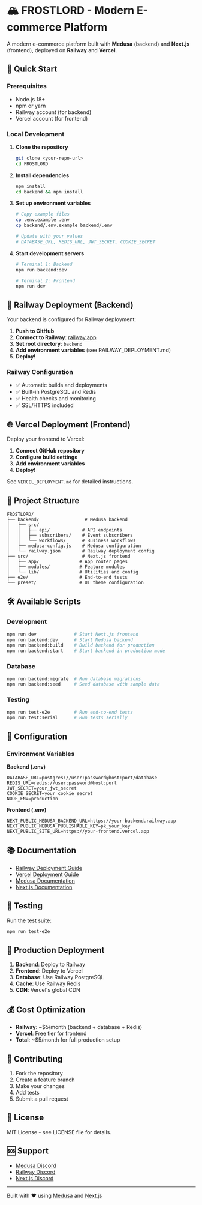 # 🏔️ FROSTLORD - Modern E-commerce Platform

A modern e-commerce platform built with **Medusa** (backend) and **Next.js** (frontend), deployed on **Railway** and **Vercel**.

## 🚀 Quick Start

### Prerequisites
- Node.js 18+ 
- npm or yarn
- Railway account (for backend)
- Vercel account (for frontend)

### Local Development

1. **Clone the repository**
   ```bash
   git clone <your-repo-url>
   cd FROSTLORD
   ```

2. **Install dependencies**
   ```bash
   npm install
   cd backend && npm install
   ```

3. **Set up environment variables**
   ```bash
   # Copy example files
   cp .env.example .env
   cp backend/.env.example backend/.env
   
   # Update with your values
   # DATABASE_URL, REDIS_URL, JWT_SECRET, COOKIE_SECRET
   ```

4. **Start development servers**
   ```bash
   # Terminal 1: Backend
   npm run backend:dev
   
   # Terminal 2: Frontend
   npm run dev
   ```

## 🚂 Railway Deployment (Backend)

Your backend is configured for Railway deployment:

1. **Push to GitHub**
2. **Connect to Railway**: [railway.app](https://railway.app)
3. **Set root directory**: `backend`
4. **Add environment variables** (see RAILWAY_DEPLOYMENT.md)
5. **Deploy!**

### Railway Configuration
- ✅ Automatic builds and deployments
- ✅ Built-in PostgreSQL and Redis
- ✅ Health checks and monitoring
- ✅ SSL/HTTPS included

## 🌐 Vercel Deployment (Frontend)

Deploy your frontend to Vercel:

1. **Connect GitHub repository**
2. **Configure build settings**
3. **Add environment variables**
4. **Deploy!**

See `VERCEL_DEPLOYMENT.md` for detailed instructions.

## 📁 Project Structure

```
FROSTLORD/
├── backend/                 # Medusa backend
│   ├── src/
│   │   ├── api/            # API endpoints
│   │   ├── subscribers/    # Event subscribers
│   │   └── workflows/      # Business workflows
│   ├── medusa-config.js    # Medusa configuration
│   └── railway.json        # Railway deployment config
├── src/                    # Next.js frontend
│   ├── app/               # App router pages
│   ├── modules/           # Feature modules
│   └── lib/               # Utilities and config
├── e2e/                   # End-to-end tests
└── preset/                # UI theme configuration
```

## 🛠️ Available Scripts

### Development
```bash
npm run dev              # Start Next.js frontend
npm run backend:dev      # Start Medusa backend
npm run backend:build    # Build backend for production
npm run backend:start    # Start backend in production mode
```

### Database
```bash
npm run backend:migrate  # Run database migrations
npm run backend:seed     # Seed database with sample data
```

### Testing
```bash
npm run test-e2e         # Run end-to-end tests
npm run test:serial      # Run tests serially
```

## 🔧 Configuration

### Environment Variables

**Backend (.env)**
```env
DATABASE_URL=postgres://user:password@host:port/database
REDIS_URL=redis://user:password@host:port
JWT_SECRET=your_jwt_secret
COOKIE_SECRET=your_cookie_secret
NODE_ENV=production
```

**Frontend (.env)**
```env
NEXT_PUBLIC_MEDUSA_BACKEND_URL=https://your-backend.railway.app
NEXT_PUBLIC_MEDUSA_PUBLISHABLE_KEY=pk_your_key
NEXT_PUBLIC_SITE_URL=https://your-frontend.vercel.app
```

## 📚 Documentation

- [Railway Deployment Guide](RAILWAY_DEPLOYMENT.md)
- [Vercel Deployment Guide](VERCEL_DEPLOYMENT.md)
- [Medusa Documentation](https://docs.medusajs.com)
- [Next.js Documentation](https://nextjs.org/docs)

## 🧪 Testing

Run the test suite:
```bash
npm run test-e2e
```

## 🚀 Production Deployment

1. **Backend**: Deploy to Railway
2. **Frontend**: Deploy to Vercel
3. **Database**: Use Railway PostgreSQL
4. **Cache**: Use Railway Redis
5. **CDN**: Vercel's global CDN

## 💰 Cost Optimization

- **Railway**: ~$5/month (backend + database + Redis)
- **Vercel**: Free tier for frontend
- **Total**: ~$5/month for full production setup

## 🤝 Contributing

1. Fork the repository
2. Create a feature branch
3. Make your changes
4. Add tests
5. Submit a pull request

## 📄 License

MIT License - see LICENSE file for details.

## 🆘 Support

- [Medusa Discord](https://discord.gg/medusajs)
- [Railway Discord](https://discord.gg/railway)
- [Next.js Discord](https://discord.gg/nextjs)

---

Built with ❤️ using [Medusa](https://medusajs.com) and [Next.js](https://nextjs.org)
